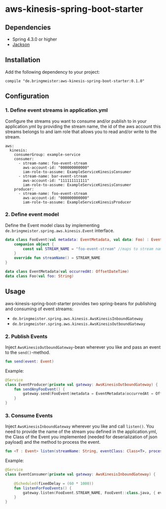 # aws-kinesis-spring-boot-starter

## Dependencies
- Spring 4.3.0 or higher
- [Jackson](https://github.com/FasterXML/jackson)

## Installation
Add the following dependency to your project:
```
compile "de.bringmeister:aws-kinesis-spring-boot-starter:0.1.0"
```

## Configuration
### 1. Define event streams in application.yml

Configure the streams you want to consume and/or publish to in your application.yml
by providing the stream name, the id of the aws account this streams belongs to and 
iam role that allows you to read and/or write to the stream.
```
aws:
  kinesis:
    consumerGroup: example-service
    consumer:
      - stream-name: foo-event-stream
        aws-account-id: "000000000000"
        iam-role-to-assume: ExampleServiceKinesisConsumer
      - stream-name: bar-event-stream
        aws-account-id: "111111111111"
        iam-role-to-assume: ExampleServiceKinesisConsumer
    producer:
      - stream-name: foo-event-stream
        aws-account-id: "000000000000"
        iam-role-to-assume: ExampleServiceKinesisProducer
```

### 2. Define event model
Define the Event model class by implementing `de.bringmeister.spring.aws.kinesis.Event` interface.

```kotlin
data class FooEvent(val metadata: EventMetadata, val data: Foo) : Event {
    companion object {
        const val STREAM_NAME = "foo-event-stream" //maps to stream name in application.yml
    }
    override fun streamName() = STREAM_NAME
}

data class EventMetadata(val occurredAt: OffsetDateTime)
data class Foo(val foo: String)
```

## Usage
aws-kinesis-spring-boot-starter provides two spring-beans for publishing and consuming of event streams:
- `de.bringmeister.spring.aws.kinesis.AwsKinesisInboundGateway`
- `de.bringmeister.spring.aws.kinesis.AwsKinesisOutboundGateway`

### 2. Publish Events
Inject `AwsKinesisOutboundGateway`-bean wherever you like and pass an event to the `send()`-method.
```kotlin
fun send(event: Event)
```

Example:
```kotlin
@Service
class EventProducer(private val gateway: AwsKinesisOutboundGateway) {
    fun sendAnyFooEvent() {        
        gateway.send(FooEvent(metadata = EventMetadata(occurredAt = OffsetDateTime.now()), data = Foo("any foo value")))
    }
}
```

### 3. Consume Events
Inject `AwsKinesisInboundGateway` wherever you like and call `listen()`. You need to provide the name of the stream you defined in the application.yml, 
the Class of the Event you implemented (needed for deserialization of json payload) and the method to process the event.
```kotlin
fun <T : Event> listen(streamName: String, eventClass: Class<T>, process: (T) -> Unit)
```

Example:
```kotlin
@Service
class EventConsumer(private val gateway: AwsKinesisInboundGateway) {
    
    @Scheduled(fixedDelay = (60 * 1000))
    fun listenForFooEvents() {
        gateway.listen(FooEvent.STREAM_NAME, FooEvent::class.java, { event -> println("Processing Event $event") })
    }
}
```
